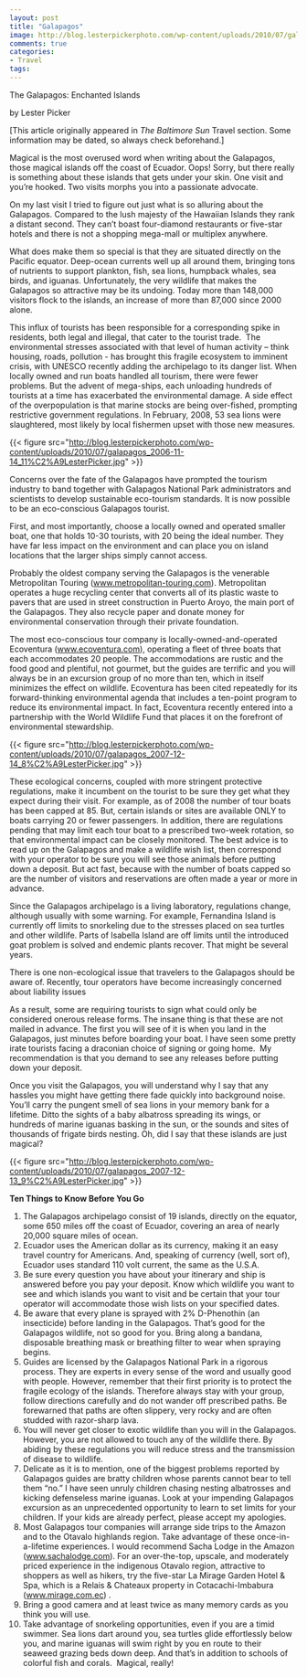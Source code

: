```yaml
---
layout: post
title: "Galapagos"
image: http://blog.lesterpickerphoto.com/wp-content/uploads/2010/07/galapagos_2007-12-12_10%C2%A9LesterPicker.jpg
comments: true
categories:
- Travel
tags:
---
```

The Galapagos: Enchanted Islands

by Lester Picker

[This article originally appeared in <em>The Baltimore Sun </em>Travel section. Some information may be dated, so always check beforehand.]

Magical is the most overused word when writing about the Galapagos, those magical islands off the coast of Ecuador. Oops! Sorry, but there really is something about these islands that gets under your skin. One visit and you’re hooked. Two visits morphs you into a passionate advocate.

On my last visit I tried to figure out just what is so alluring about the Galapagos. Compared to the lush majesty of the Hawaiian Islands they rank a distant second. They can’t boast four-diamond restaurants or five-star hotels and there is not a shopping mega-mall or multiplex anywhere.

What does make them so special is that they are situated directly on the Pacific equator. Deep-ocean currents well up all around them, bringing tons of nutrients to support plankton, fish, sea lions, humpback whales, sea birds, and iguanas. Unfortunately, the very wildlife that makes the Galapagos so attractive may be its undoing. Today more than 148,000 visitors flock to the islands, an increase of more than 87,000 since 2000 alone.

This influx of tourists has been responsible for a corresponding spike in residents, both legal and illegal, that cater to the tourist trade.  The environmental stresses associated with that level of human activity – think housing, roads, pollution - has brought this fragile ecosystem to imminent crisis, with UNESCO recently adding the archipelago to its danger list. When locally owned and run boats handled all tourism, there were fewer problems. But the advent of mega-ships, each unloading hundreds of tourists at a time has exacerbated the environmental damage. A side effect of the overpopulation is that marine stocks are being over-fished, prompting restrictive government regulations. In February, 2008, 53 sea lions were slaughtered, most likely by local fishermen upset with those new measures.

{{< figure src="http://blog.lesterpickerphoto.com/wp-content/uploads/2010/07/galapagos_2006-11-14_11%C2%A9LesterPicker.jpg" >}}

Concerns over the fate of the Galapagos have prompted the tourism industry to band together with Galapagos National Park administrators and scientists to develop sustainable eco-tourism standards. It is now possible to be an eco-conscious Galapagos tourist.

First, and most importantly, choose a locally owned and operated smaller boat, one that holds 10-30 tourists, with 20 being the ideal number. They have far less impact on the environment and can place you on island locations that the larger ships simply cannot access.

Probably the oldest company serving the Galapagos is the venerable Metropolitan Touring (www.metropolitan-touring.com). Metropolitan operates a huge recycling center that converts all of its plastic waste to pavers that are used in street construction in Puerto Aroyo, the main port of the Galapagos. They also recycle paper and donate money for environmental conservation through their private foundation.

The most eco-conscious tour company is locally-owned-and-operated Ecoventura (www.ecoventura.com), operating a fleet of three boats that each accommodates 20 people. The accommodations are rustic and the food good and plentiful, not gourmet, but the guides are terrific and you will always be in an excursion group of no more than ten, which in itself minimizes the effect on wildlife. Ecoventura has been cited repeatedly for its forward-thinking environmental agenda that includes a ten-point program to reduce its environmental impact. In fact, Ecoventura recently entered into a partnership with the World Wildlife Fund that places it on the forefront of environmental stewardship.

{{< figure src="http://blog.lesterpickerphoto.com/wp-content/uploads/2010/07/galapagos_2007-12-14_8%C2%A9LesterPicker.jpg" >}}

These ecological concerns, coupled with more stringent protective regulations, make it incumbent on the tourist to be sure they get what they expect during their visit. For example, as of 2008 the number of tour boats has been capped at 85. But, certain islands or sites are available ONLY to boats carrying 20 or fewer passengers. In addition, there are regulations pending that may limit each tour boat to a prescribed two-week rotation, so that environmental impact can be closely monitored. The best advice is to read up on the Galapagos and make a wildlife wish list, then correspond with your operator to be sure you will see those animals before putting down a deposit. But act fast, because with the number of boats capped so are the number of visitors and reservations are often made a year or more in advance.

Since the Galapagos archipelago is a living laboratory, regulations change, although usually with some warning. For example, Fernandina Island is currently off limits to snorkeling due to the stresses placed on sea turtles and other wildlife. Parts of Isabella Island are off limits until the introduced goat problem is solved and endemic plants recover. That might be several years.

There is one non-ecological issue that travelers to the Galapagos should be aware of. Recently, tour operators have become increasingly concerned about liability issues

As a result, some are requiring tourists to sign what could only be considered onerous release forms. The insane thing is that these are not mailed in advance. The first you will see of it is when you land in the Galapagos, just minutes before boarding your boat. I have seen some pretty irate tourists facing a draconian choice of signing or going home.  My recommendation is that you demand to see any releases before putting down your deposit.

Once you visit the Galapagos, you will understand why I say that any hassles you might have getting there fade quickly into background noise. You’ll carry the pungent smell of sea lions in your memory bank for a lifetime. Ditto the sights of a baby albatross spreading its wings, or hundreds of marine iguanas basking in the sun, or the sounds and sites of thousands of frigate birds nesting. Oh, did I say that these islands are just magical?

{{< figure src="http://blog.lesterpickerphoto.com/wp-content/uploads/2010/07/galapagos_2007-12-13_9%C2%A9LesterPicker.jpg" >}}

<strong>Ten Things to Know Before You Go</strong>
<ol>
<li>The      Galapagos archipelago consist of 19 islands, directly on the equator, some      650 miles off the coast of Ecuador, covering an area of nearly 20,000      square miles of ocean.</li>
	<li>Ecuador      uses the American dollar as its currency, making it an easy travel country      for Americans. And, speaking of currency (well, sort of), Ecuador uses      standard 110 volt current, the same as the U.S.A.</li>
	<li>Be      sure every question you have about your itinerary and ship is answered      before you pay your deposit. Know which wildlife you want to see and which      islands you want to visit and be certain that your tour operator will      accommodate those wish lists on your specified dates.</li>
	<li>Be      aware that every plane is sprayed with 2% D-Phenothin (an insecticide)      before landing in the Galapagos. That’s good for the Galapagos wildlife,      not so good for you. Bring along a bandana, disposable breathing mask or      breathing filter to wear when spraying begins.</li>
	<li>Guides      are licensed by the Galapagos National Park in a rigorous process. They      are experts in every sense of the word and usually good with people.      However, remember that their first priority is to protect the fragile      ecology of the islands. Therefore always stay with your group, follow      directions carefully and do not wander off prescribed paths. Be forewarned      that paths are often slippery, very rocky and are often studded with      razor-sharp lava.</li>
	<li>You      will never get closer to exotic wildlife than you will in the Galapagos.      However, you are not allowed to touch any of the wildlife there. By      abiding by these regulations you will reduce stress and the transmission      of disease to wildlife.</li>
	<li>Delicate      as it is to mention, one of the biggest problems reported by Galapagos      guides are bratty children whose parents cannot bear to tell them “no.” I      have seen unruly children chasing nesting albatrosses and kicking      defenseless marine iguanas. Look at your impending Galapagos excursion as      an unprecedented opportunity to learn to set limits for your children. If      your kids are already perfect, please accept my apologies.</li>
	<li>Most      Galapagos tour companies will arrange side trips to the Amazon and to the      Otavalo highlands region. Take advantage of these once-in-a-lifetime      experiences. I would recommend Sacha Lodge in the Amazon (<a href="http://www.sachalodge.com">www.sachalodge.com</a>). For an      over-the-top, upscale, and moderately priced experience in the indigenous      Otavalo region, attractive to shoppers as well as hikers, try the      five-star La Mirage Garden Hotel &amp; Spa, which is a Relais &amp;      Chateaux property in Cotacachi-Imbabura (<a href="http://www.mirage.com.ec">www.mirage.com.ec</a>)      .</li>
	<li>Bring      a good camera and at least twice as many memory cards as you think you      will use.</li>
	<li>Take      advantage of snorkeling opportunities, even if you are a timid swimmer.      Sea lions dart around you, sea turtles glide effortlessly below you, and      marine iguanas will swim right by you en route to their seaweed grazing      beds down deep. And that’s in addition to schools of colorful fish and      corals.  Magical, really!</li>
</ol>